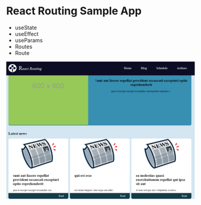 # React Routing Sample App

- useState
- useEffect
- useParams
- Routes
- Route



![alt app screenshot](screenshot.png)
